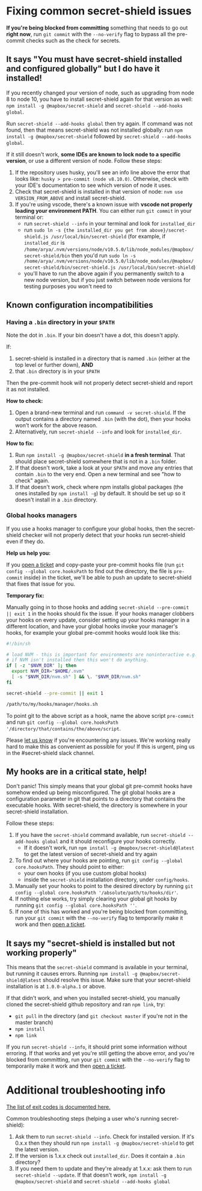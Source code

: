 # Fixing common secret-shield issues

**If you're being blocked from committing** something that needs to go out **right now**, run `git commit` with the `--no-verify` flag to bypass all the pre-commit checks such as the check for secrets.

## It says "You must have secret-shield installed and configured globally" but I do have it installed!

If you recently changed your version of node, such as upgrading from node 8 to node 10, you have to install secret-shield again for that version as well: `npm install -g @mapbox/secret-shield` and `secret-shield --add-hooks global`.

Run `secret-shield --add-hooks global` then try again. If command was not found, then that means secret-shield was not installed globally: run `npm install -g @mapbox/secret-shield` followed by `secret-shield --add-hooks global`.

If it still doesn't work, **some IDEs are known to lock node to a specific version**, or use a different version of node. Follow these steps:
1. If the repository uses husky, you'll see an info line above the error that looks like: `husky > pre-commit (node v8.10.0)`. Otherwise, check with your IDE's documentation to see which version of node it uses.
2. Check that secret-shield is installed in that version of node: `nvm use VERSION_FROM_ABOVE` and install secret-shield.
3. If you're using vscode, there's a known issue with **vscode not properly loading your environment PATH**. You can either run `git commit` in your terminal or:
    * run `secret-shield --info` in your terminal and look for `installed_dir`
    * run `sudo ln -s {the installed_dir you get from above}/secret-shield.js /usr/local/bin/secret-shield` (for example, if `installed_dir` is `/home/arya/.nvm/versions/node/v10.5.0/lib/node_modules/@mapbox/secret-shield/bin` then you'd run `sudo ln -s /home/arya/.nvm/versions/node/v10.5.0/lib/node_modules/@mapbox/secret-shield/bin/secret-shield.js /usr/local/bin/secret-shield`)
    * you'll have to run the above again if you permanently switch to a new node version, but if you just switch between node versions for testing purposes you won't need to

## Known configuration incompatibilities

### Having a `.bin` directory in your `$PATH`

Note the dot in `.bin`. If your bin doesn't have a dot, this doesn't apply.

If:
1. secret-shield is installed in a directory that is named `.bin` (either at the top level or further down), **AND**
2. that `.bin` directory is in your `$PATH`

Then the pre-commit hook will not properly detect secret-shield and report it as not installed.

**How to check:**
1. Open a brand-new terminal and run `command -v secret-shield`. If the output contains a directory named `.bin` (with the dot), then your hooks won't work for the above reason.
2. Alternatively, run `secret-shield --info` and look for `installed_dir`.

**How to fix:**
1. Run `npm install -g @mapbox/secret-shield` **in a fresh terminal**. That should place secret-shield somewhere that is not in a `.bin` folder.
2. If that doesn't work, take a look at your `$PATH` and move any entries that contain `.bin` to the very end. Open a new terminal and see "how to check" again.
3. If that doesn't work, check where npm installs global packages (the ones installed by `npm install -g`) by default. It should be set up so it doesn't install in a `.bin` directory.

### Global hooks managers

If you use a hooks manager to configure your global hooks, then the secret-shield checker will not properly detect that your hooks run secret-shield even if they do.

**Help us help you:**

If you [open a ticket](https://github.com/mapbox/secret-shield/issues/new) and copy-paste your pre-commit hooks file (run `git config --global core.hooksPath` to find out the directory, the file is `pre-commit` inside) in the ticket, we'll be able to push an update to secret-shield that fixes that issue for you.

**Temporary fix:**

Manually going in to those hooks and adding `secret-shield --pre-commit || exit 1` in the hooks should fix the issue. If your hooks manager clobbers your hooks on every update, consider setting up your hooks manager in a different location, and have your global hooks invoke your manager's hooks, for example your global pre-commit hooks would look like this:

```bash
#!/bin/sh

# load NVM - this is important for environments are noninteractive e.g. IDEs
# if NVM isn't installed then this won't do anything.
if [ -z "$NVM_DIR" ]; then
  export NVM_DIR="$HOME/.nvm"
  [ -s "$NVM_DIR/nvm.sh" ] && \. "$NVM_DIR/nvm.sh"
fi

secret-shield --pre-commit || exit 1

/path/to/my/hooks/manager/hooks.sh
```

To point git to the above script as a hook, name the above script `pre-commit` and run `git config --global core.hooksPath '/directory/that/contains/the/above/script`.

Please [let us know](https://github.com/mapbox/secret-shield/issues/new) if you're encountering any issues. We're working really hard to make this as convenient as possible for you! If this is urgent, ping us in the #secret-shield slack channel.

## My hooks are in a critical state, help!

Don't panic! This simply means that your global git pre-commit hooks have somehow ended up being misconfigured. The git global hooks are a configuration parameter in git that points to a directory that contains the executable hooks. With secret-shield, the directory is somewhere in your secret-shield installation.

Follow these steps:

1. If you have the `secret-shield` command available, run `secret-shield --add-hooks global` and it should reconfigure your hooks correctly.
    * If it doesn't work, run `npm install -g @mapbox/secret-shield@latest` to get the latest version of secret-shield and try again
2. To find out where your hooks are pointing, run `git config --global core.hooksPath`. They should point to either:
    * your own hooks (if you use custom global hooks)
    * inside the `secret-shield` installation directory, under `config/hooks`.
3. Manually set your hooks to point to the desired directory by running `git config --global core.hooksPath '/absolute/path/to/hooks/dir'`.
4. If nothing else works, try simply clearing your global git hooks by running `git config --global core.hooksPath ''`.
5. If none of this has worked and you're being blocked from committing, run your `git commit` with the `--no-verify` flag to temporarily make it work and then [open a ticket](https://github.com/mapbox/secret-shield/issues/new).

## It says my "secret-shield is installed but not working properly"

This means that the `secret-shield` command is available in your terminal, but running it causes errors. Running `npm install -g @mapbox/secret-shield@latest` should resolve this issue. Make sure that your secret-shield installation is at `1.0.0-alpha.1` or above.

If that didn't work, and when you installed secret-shield, you manually cloned the secret-shield github repository and ran `npm link`, try:
 * `git pull` in the directory (and `git checkout master` if you're not in the master branch)
 * `npm install`
 * `npm link`

If you run `secret-shield --info`, it should print some information without erroring. If that works and yet you're still getting the above error, and you're blocked from committing, run your `git commit` with the `--no-verify` flag to temporarily make it work and then [open a ticket](https://github.com/mapbox/secret-shield/issues/new).

# Additional troubleshooting info

[The list of exit codes is documented here.](./exitCodes.md)

Common troubleshooting steps (helping a user who's running secret-shield):
1. Ask them to run `secret-shield --info`. Check for installed version. If it's 0.x.x then they should run `npm install -g @mapbox/secret-shield` to get the latest version.
2. If the version is 1.x.x check out `installed_dir`. Does it contain a `.bin` directory?
3. If you need them to update and they're already at 1.x.x: ask them to run `secret-shield --update`. If that doesn't work, `npm install -g @mapbox/secret-shield` and `secret-shield --add-hooks global`
